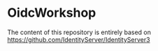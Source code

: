 # OidcWorkshop
The content of this repository is entirely based on https://github.com/IdentityServer/IdentityServer3
